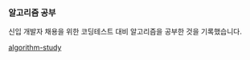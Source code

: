 ### 알고리즘 공부

신입 개발자 채용을 위한 코딩테스트 대비 알고리즘을 공부한 것을 기록했습니다. 

[algorithm-study](https://github.com/UNGGU0704/algorithm-study)